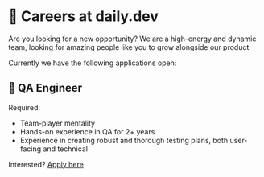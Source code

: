 # 🧳 Careers at daily.dev

Are you looking for a new opportunity?
We are a high-energy and dynamic team, looking for amazing people like you to grow alongside our product

Currently we have the following applications open:

## 🔬 QA Engineer

Required:
- Team-player mentality
- Hands-on experience in QA for 2+ years
- Experience in creating robust and thorough testing plans, both user-facing and technical

Interested? [Apply here](https://it057218.typeform.com/to/Ai0D96VH)
